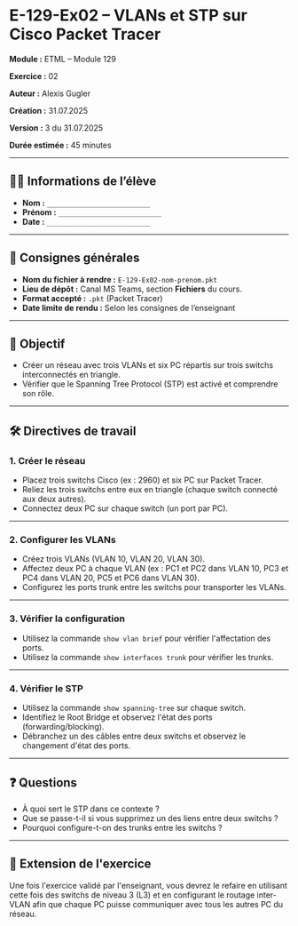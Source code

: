 # E-129-Ex02 – VLANs et STP sur Cisco Packet Tracer

**Module :** ETML – Module 129

**Exercice :** 02

**Auteur :** Alexis Gugler

**Création :** 31.07.2025

**Version :** 3 du 31.07.2025

**Durée estimée :** 45 minutes

---

## 🧑‍🎓 Informations de l’élève

* **Nom :** `__________________________`
* **Prénom :** `__________________________`
* **Date :** `__________________________`

---

## 📌 Consignes générales

* **Nom du fichier à rendre :** `E-129-Ex02-nom-prenom.pkt`
* **Lieu de dépôt :** Canal MS Teams, section **Fichiers** du cours.
* **Format accepté :** `.pkt` (Packet Tracer)
* **Date limite de rendu :** Selon les consignes de l’enseignant

---

## 🎯 Objectif

- Créer un réseau avec trois VLANs et six PC répartis sur trois switchs interconnectés en triangle.
- Vérifier que le Spanning Tree Protocol (STP) est activé et comprendre son rôle.

---

## 🛠️ Directives de travail

### 1. Créer le réseau

* Placez trois switchs Cisco (ex : 2960) et six PC sur Packet Tracer.
* Reliez les trois switchs entre eux en triangle (chaque switch connecté aux deux autres).
* Connectez deux PC sur chaque switch (un port par PC).

---

### 2. Configurer les VLANs

* Créez trois VLANs (VLAN 10, VLAN 20, VLAN 30).
* Affectez deux PC à chaque VLAN (ex : PC1 et PC2 dans VLAN 10, PC3 et PC4 dans VLAN 20, PC5 et PC6 dans VLAN 30).
* Configurez les ports trunk entre les switchs pour transporter les VLANs.

---

### 3. Vérifier la configuration

* Utilisez la commande `show vlan brief` pour vérifier l'affectation des ports.
* Utilisez la commande `show interfaces trunk` pour vérifier les trunks.

---

### 4. Vérifier le STP

* Utilisez la commande `show spanning-tree` sur chaque switch.
* Identifiez le Root Bridge et observez l'état des ports (forwarding/blocking).
* Débranchez un des câbles entre deux switchs et observez le changement d'état des ports.

---

## ❓ Questions

* À quoi sert le STP dans ce contexte ?
* Que se passe-t-il si vous supprimez un des liens entre deux switchs ?
* Pourquoi configure-t-on des trunks entre les switchs ?

---

## 🔄 Extension de l'exercice

Une fois l'exercice validé par l'enseignant, vous devrez le refaire en utilisant cette fois des switchs de niveau 3 (L3) et en configurant le routage inter-VLAN afin que chaque PC puisse communiquer avec tous les autres PC du réseau.
